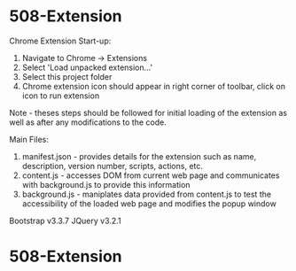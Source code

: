 # 508-Extension

Chrome Extension Start-up:
  1) Navigate to Chrome → Extensions
  2) Select 'Load unpacked extension...'
  3) Select this project folder
  4) Chrome extension icon should appear in right corner of toolbar, click on icon to run extension
  
  Note - theses steps should be followed for initial loading of the extension as well as after any modifications to the code.
  
  
  Main Files:
  1) manifest.json - provides details for the extension such as name, description, version number, scripts, actions, etc. 
  2) content.js - accesses DOM from current web page and communicates with background.js to provide this information
  3) background.js - maniplates data provided from content.js to test the accessibility of the loaded web page and modifies the popup window
  
  
 Bootstrap v3.3.7
 JQuery v3.2.1
  
# 508-Extension

